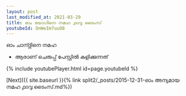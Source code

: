 ```yaml
---
layout: post
last_modified_at: 2021-03-29
title: ഓം യോഗിനെ നമഹ ൧൦൮ ടൈംസ്
youtubeId: OnWeIm7uuO8
---
```

 
 
 ഓം ചാന്ദ്നിനെ നമഹ 
 
 -  ആരാണ് ചെരുപ്പ് പേസ്റ്റിൽ കുളിക്കുന്നത് 
 
  
 
  
 
 
 
 
 
 


{% include youtubePlayer.html id=page.youtubeId %}
 
[Next]({{ site.baseurl }}{% link  split2/_posts/2015-12-31-ഓം അന്യമായ നമഹ  ൧൦൮ ടൈംസ്.md%})
 
